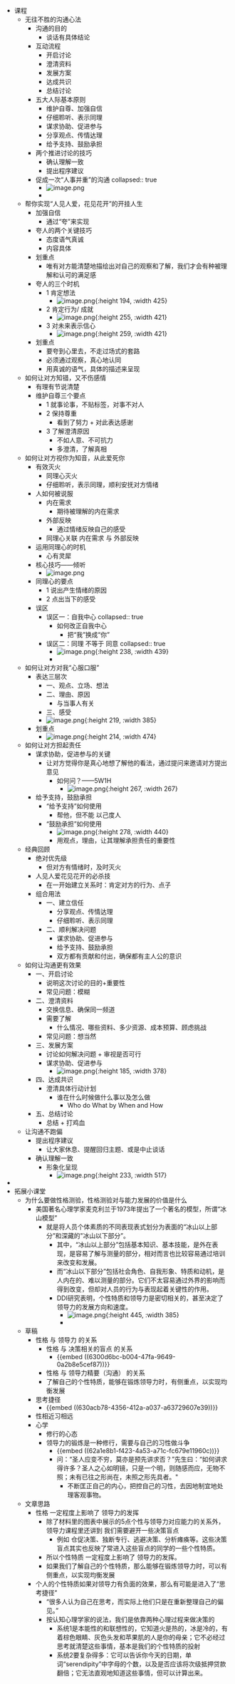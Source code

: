 - 课程
	- 无往不胜的沟通心法
		- 沟通的目的
			- 谈话有具体结论
		- 互动流程
			- 开启讨论
			- 澄清资料
			- 发展方案
			- 达成共识
			- 总结讨论
		- 五大人际基本原则
			- 维护自尊、加强自信
			- 仔细聆听、表示同理
			- 谋求协助、促进参与
			- 分享观点、传情达理
			- 给予支持、鼓励承担
		- 两个推进讨论的技巧
			- 确认理解一致
			- 提出程序建议
		- 促成一次“人事并重”的沟通
		  collapsed:: true
			- ![image.png](../assets/image_1661005929897_0.png)
			-
	- 帮你实现“人见人爱，花见花开”的开挂人生
		- 加强自信
			- 通过“夸”来实现
		- 夸人的两个关键技巧
			- 态度语气真诚
			- 内容具体
		- 划重点
			- 唯有对方能清楚地描绘出对自己的观察和了解，我们才会有种被理解和认可的满足感
		- 夸人的三个时机
			- 1 肯定想法
				- ![image.png](../assets/image_1661008819697_0.png){:height 194, :width 425}
			- 2 肯定行为/ 成就
				- ![image.png](../assets/image_1661008840919_0.png){:height 255, :width 421}
			- 3 对未来表示信心
				- ![image.png](../assets/image_1661008886450_0.png){:height 259, :width 421}
		- 划重点
			- 要夸到心里去，不走过场式的套路
			- 必须通过观察，真心地认同
			- 用真诚的语气，具体的描述来呈现
	- 如何让对方知错，又不伤感情
		- 有理有节说清楚
		- 维护自尊三个要点
			- 1 就事论事，不贴标签，对事不对人
			- 2 保持尊重
				- 看到了努力 + 对此表达感谢
			- 3 了解澄清原因
				- 不如人意、不可抗力
				- 多澄清，了解真相
	- 如何让对方视你为知音，从此爱死你
		- 有效灭火
			- 同理心灭火
			- 仔细聆听，表示同理，顺利安抚对方情绪
		- 人如何被说服
			- 内在需求
				- 期待被理解的内在需求
			- 外部反映
				- 通过情绪反映自己的感受
			- 同理心关联 内在需求 与 外部反映
		- 运用同理心的时机
			- 心有灵犀
		- 核心技巧——倾听
			- ![image.png](../assets/image_1661009626677_0.png)
		- 同理心的要点
			- 1 说出产生情绪的原因
			- 2 点出当下的感受
		- 误区
			- 误区一：自我中心
			  collapsed:: true
				- 如何改正自我中心
					- 把“我”换成“你”
			- 误区二：同理 不等于 同意
			  collapsed:: true
				- ![image.png](../assets/image_1661009849913_0.png){:height 238, :width 439}
				-
	- 如何让对方对我“心服口服”
		- 表达三层次
			- 一、观点、立场、想法
			- 二、理由、原因
				- 与当事人有关
			- 三、感受
			- ![image.png](../assets/image_1661011251458_0.png){:height 219, :width 385}
		- 划重点
			- ![image.png](../assets/image_1661011378050_0.png){:height 214, :width 474}
	- 如何让对方担起责任
		- 谋求协助，促进参与的关键
			- 让对方觉得你是真心地想了解他的看法，通过提问来邀请对方提出意见
				- 如何问？——5W1H
					- ![image.png](../assets/image_1661011583862_0.png){:height 267, :width 267}
		- 给予支持，鼓励承担
			- “给予支持”如何使用
				- 帮他，但不能 以己度人
			- “鼓励承担”如何使用
				- ![image.png](../assets/image_1661011774194_0.png){:height 278, :width 440}
				- 用观点，理由，让其理解承担责任的重要性
	- 经典回顾
		- 绝对优先级
			- 但对方有情绪时，及时灭火
		- 人见人爱花见花开的必杀技
			- 在一开始建立关系时：肯定对方的行为、点子
		- 组合用法
			- 一、建立信任
				- 分享观点、传情达理
				- 仔细聆听、表示同理
			- 二、顺利解决问题
				- 谋求协助、促进参与
				- 给予支持、鼓励承担
				- 双方都有贡献和付出，确保都有主人公的意识
	- 如何让沟通更有效果
		- 一、开启讨论
			- 说明这次讨论的目的+重要性
			- 常见问题：模糊
		- 二、澄清资料
			- 交换信息、确保同一频道
			- 需要了解
				- 什么情况、哪些资料、多少资源、成本预算、顾虑挑战
			- 常见问题：想当然
		- 三、发展方案
			- 讨论如何解决问题 + 审视是否可行
			- 谋求协助、促进参与
				- ![image.png](../assets/image_1661012353350_0.png){:height 185, :width 378}
		- 四、达成共识
			- 澄清具体行动计划
				- 谁在什么时候做什么事以及怎么做
					- Who do What by When and How
		- 五、总结讨论
			- 总结 + 打鸡血
	- 让沟通不跑偏
		- 提出程序建议
			- 让大家休息、提醒回归主题、或是中止谈话
		- 确认理解一致
			- 形象化呈现
				- ![image.png](../assets/image_1661012635808_0.png){:height 233, :width 517}
-
- 拓展小课堂
	- 为什么要做性格测验，性格测验对与能力发展的价值是什么
		- 美国著名心理学家麦克利兰于1973年提出了一个著名的模型，所谓“冰山模型”
			- 就是将人员个体素质的不同表现表式划分为表面的“冰山以上部分”和深藏的"冰山以下部分”。
				- 其中，“冰山以上部分”包括基本知识、基本技能，是外在表现，是容易了解与测量的部分，相对而言也比较容易通过培训来改变和发展。
				- 而“冰山以下部分”包括社会角色、自我形象、特质和动机，是人内在的、难以测量的部分。它们不太容易通过外界的影响而得到改变，但却对人员的行为与表现起着关键性的作用。
				- DDI研究表明，个性特质和领导力是密切相关的，甚至决定了领导力的发展方向和速度。
					- ![image.png](../assets/image_1661565926171_0.png){:height 445, :width 385}
					-
	- 草稿
		- 性格 与 领导力 的关系
			- 性格 与 决策相关的盲点 的关系
				- {{embed ((6300d6bc-b004-47fa-9649-0a2b8e5cef87))}}
			- 性格 与 领导力精要（沟通） 的关系
			- 了解自己的个性特质，能够在锻炼领导力时，有侧重点，以实现均衡发展
		- 思考捷径
			- {{embed ((630acb78-4356-412a-a037-a63729607e39))}}
		- 性相近习相远
		- 心学
			- 修行的心态
			- 领导力的锻炼是一种修行，需要与自己的习性做斗争
				- {{embed ((62a1e8b1-f423-4a53-a71c-fc679e11960c))}}
				- 问：“圣人应变不穷，莫亦是预先讲求否？”先生曰：“如何讲求得许多？圣人之心如明镜，只是一个明，则随感而应，无物不照；未有已往之形尚在，未照之形先具者。"
					- 不断匡正自己的内心，把控自己的习性，去因地制宜地处理客观事物。
	- 文章思路
		- 性格 一定程度上影响了 领导力的发挥
			- 除了材料里的图表中展示的5点个性与领导力对应能力的关系外，领导力课程里还讲到 我们需要避开一些决策盲点
				- 例如 仓促决策、独断专行、逃避决策、分析瘫痪等。这些决策盲点其实也反映了常进入这些盲点的同学的一些个性特质。
			- 所以个性特质 一定程度上影响了 领导力的发挥。
			- 如果我们了解自己的个性特质，那么能够在锻炼领导力时，可以有侧重点，以实现均衡发展
		- 个人的个性特质如果对领导力有负面的效果，那么有可能是进入了“思考捷径”
			- “很多人认为自己在思考，而实际上他们只是在重新整理自己的偏见。”
			- 按认知心理学家的说法，我们是依靠两种心理过程来做决策的
				- 系统1是本能性的和联想性的，它知道火是热的，冰是冷的，有着棕色眼睛、灰色头发和苹果肌的人是你的母亲；它不必经过思考就清楚这些事情，基本是我们的个性特质的投射
				- 系统2要复杂得多：它可以告诉你今天的日期，单词“serendipity”中字母的个数，以及是否应该将次级抵押贷款翻倍；它无法直观地知道这些事情，但可以计算出来。